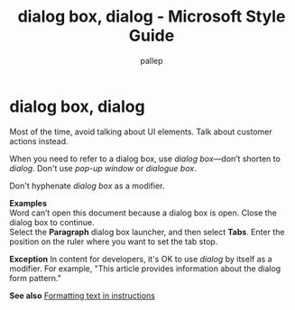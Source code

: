 ﻿---
title: dialog box, dialog - Microsoft Style Guide
author: pallep
ms.author: pallep
ms.date: 01/19/2018
ms.topic: article
ms.prod: non-product-specific
---

# dialog box, dialog

Most of the time, avoid talking about UI elements. Talk about customer actions instead.

When you need to refer to a dialog box, use *dialog box*—don’t shorten to *dialog.* Don't use *pop-up window* or *dialogue box*.

Don't hyphenate *dialog box* as a modifier.

**Examples**  
Word can’t open this document because a dialog box is open. Close the dialog box to continue.  
Select the **Paragraph** dialog box launcher, and then select **Tabs**. Enter the position on the ruler where you want to set the tab stop.  

**Exception** In content for developers, it's OK to use *dialog* by itself as a modifier. For example, "This article provides information about the dialog form pattern."

**See also** [Formatting text in instructions](/style-guide/procedures-instructions/formatting-text-in-instructions)
